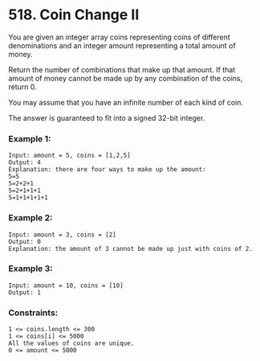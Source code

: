 # 518. Coin Change II
You are given an integer array coins representing coins of different denominations and an integer amount representing a total amount of money.

Return the number of combinations that make up that amount. If that amount of money cannot be made up by any combination of the coins, return 0.

You may assume that you have an infinite number of each kind of coin.

The answer is guaranteed to fit into a signed 32-bit integer.

 

### Example 1:
```
Input: amount = 5, coins = [1,2,5]
Output: 4
Explanation: there are four ways to make up the amount:
5=5
5=2+2+1
5=2+1+1+1
5=1+1+1+1+1
```
### Example 2:
```
Input: amount = 3, coins = [2]
Output: 0
Explanation: the amount of 3 cannot be made up just with coins of 2.
```
### Example 3:
```
Input: amount = 10, coins = [10]
Output: 1
```
 

### Constraints:
```
1 <= coins.length <= 300
1 <= coins[i] <= 5000
All the values of coins are unique.
0 <= amount <= 5000
```
